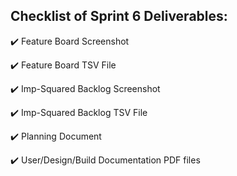 ## Checklist of Sprint 6 Deliverables: 

:heavy_check_mark: Feature Board Screenshot

:heavy_check_mark: Feature Board TSV File

:heavy_check_mark: Imp-Squared Backlog Screenshot

:heavy_check_mark: Imp-Squared Backlog TSV File

:heavy_check_mark: Planning Document

:heavy_check_mark: User/Design/Build Documentation PDF files


